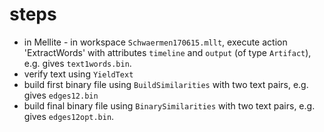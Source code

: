 # steps

 - in Mellite - in workspace `Schwaermen170615.mllt`, execute action 'ExtractWords' with attributes
   `timeline` and `output` (of type `Artifact`), e.g. gives `text1words.bin`.
 - verify text using `YieldText`
 - build first binary file using `BuildSimilarities` with two text pairs, e.g. gives `edges12.bin`
 - build final binary file using `BinarySimilarities` with two text pairs, e.g. gives `edges12opt.bin`.
